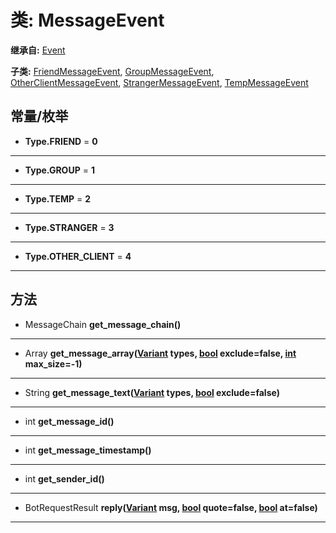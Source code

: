 # 类: MessageEvent  
  
**继承自:** [Event](https://docs.godotengine.org/en/latest/classes/class_event.html)  
  
**子类:** [FriendMessageEvent](https://docs.godotengine.org/en/latest/classes/class_friendmessageevent.html), [GroupMessageEvent](https://docs.godotengine.org/en/latest/classes/class_groupmessageevent.html), [OtherClientMessageEvent](https://docs.godotengine.org/en/latest/classes/class_otherclientmessageevent.html), [StrangerMessageEvent](https://docs.godotengine.org/en/latest/classes/class_strangermessageevent.html), [TempMessageEvent](https://docs.godotengine.org/en/latest/classes/class_tempmessageevent.html)  
  
## 常量/枚举  
  
- **Type.FRIEND** = **0**  
  
---  
  
- **Type.GROUP** = **1**  
  
---  
  
- **Type.TEMP** = **2**  
  
---  
  
- **Type.STRANGER** = **3**  
  
---  
  
- **Type.OTHER_CLIENT** = **4**  
  
---  
  
## 方法 
  
- MessageChain **get_message_chain()**  
  
---  
  
- Array **get_message_array([Variant](https://docs.godotengine.org/en/latest/classes/class_variant.html) types, [bool](https://docs.godotengine.org/en/latest/classes/class_bool.html) exclude=false, [int](https://docs.godotengine.org/en/latest/classes/class_int.html) max_size=-1)**  
  
---  
  
- String **get_message_text([Variant](https://docs.godotengine.org/en/latest/classes/class_variant.html) types, [bool](https://docs.godotengine.org/en/latest/classes/class_bool.html) exclude=false)**  
  
---  
  
- int **get_message_id()**  
  
---  
  
- int **get_message_timestamp()**  
  
---  
  
- int **get_sender_id()**  
  
---  
  
- BotRequestResult **reply([Variant](https://docs.godotengine.org/en/latest/classes/class_variant.html) msg, [bool](https://docs.godotengine.org/en/latest/classes/class_bool.html) quote=false, [bool](https://docs.godotengine.org/en/latest/classes/class_bool.html) at=false)**  
  
---  
  

